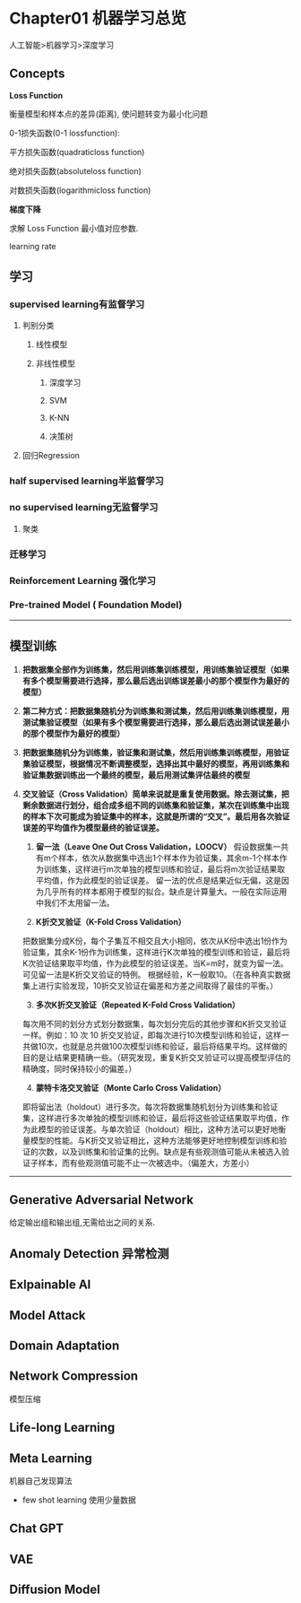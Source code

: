 # Chapter01 机器学习总览

人工智能>机器学习>深度学习



## Concepts

**Loss Function**

衡量模型和样本点的差异(距离), 使问题转变为最小化问题

0-1损失函数(0-1 lossfunction):

平方损失函数(quadraticloss function)

绝对损失函数(absoluteloss function)

对数损失函数(logarithmicloss function)

**梯度下降**

求解 Loss Function 最小值对应参数.

learning rate





## 学习

### supervised learning有监督学习

1. 判别分类
   
   1. 线性模型
   
   2. 非线性模型
      
      1. 深度学习
      
      2. SVM
      
      3. K-NN
      
      4. 决策树

2. 回归Regression

### half supervised learning半监督学习

### no supervised learning无监督学习

1. 聚类

### 迁移学习



### Reinforcement Learning 强化学习



### Pre-trained Model ( Foundation Model)





---



## 模型训练

1. **把数据集全部作为训练集，然后用训练集训练模型，用训练集验证模型（如果有多个模型需要进行选择，那么最后选出训练误差最小的那个模型作为最好的模型）**

2. **第二种方式：把数据集随机分为训练集和测试集，然后用训练集训练模型，用测试集验证模型（如果有多个模型需要进行选择，那么最后选出测试误差最小的那个模型作为最好的模型）**

3. **把数据集随机分为训练集，验证集和测试集，然后用训练集训练模型，用验证集验证模型，根据情况不断调整模型，选择出其中最好的模型，再用训练集和验证集数据训练出一个最终的模型，最后用测试集评估最终的模型**

4. **交叉验证（Cross Validation）简单来说就是重复使用数据。除去测试集，把剩余数据进行划分，组合成多组不同的训练集和验证集，某次在训练集中出现的样本下次可能成为验证集中的样本，这就是所谓的“交叉”。最后用各次验证误差的平均值作为模型最终的验证误差。**
   
   1. **留一法（Leave One Out Cross Validation，LOOCV）**
      假设数据集一共有m个样本，依次从数据集中选出1个样本作为验证集，其余m-1个样本作为训练集，这样进行m次单独的模型训练和验证，最后将m次验证结果取平均值，作为此模型的验证误差。
      留一法的优点是结果近似无偏，这是因为几乎所有的样本都用于模型的拟合。缺点是计算量大。一般在实际运用中我们不太用留一法。
   
   2. **K折交叉验证（K-Fold Cross Validation）**
   
   把数据集分成K份，每个子集互不相交且大小相同，依次从K份中选出1份作为验证集，其余K-1份作为训练集，这样进行K次单独的模型训练和验证，最后将K次验证结果取平均值，作为此模型的验证误差。当K=m时，就变为留一法。可见留一法是K折交叉验证的特例。
   根据经验，K一般取10。（在各种真实数据集上进行实验发现，10折交叉验证在偏差和方差之间取得了最佳的平衡。）
   
   3. **多次K折交叉验证（Repeated K-Fold Cross Validation）**
   
   每次用不同的划分方式划分数据集，每次划分完后的其他步骤和K折交叉验证一样。例如：10 次 10 折交叉验证，即每次进行10次模型训练和验证，这样一共做10次，也就是总共做100次模型训练和验证，最后将结果平均。这样做的目的是让结果更精确一些。（研究发现，重复K折交叉验证可以提高模型评估的精确度，同时保持较小的偏差。）
   
   4. **蒙特卡洛交叉验证（Monte Carlo Cross Validation）**
   
   即将留出法（holdout）进行多次。每次将数据集随机划分为训练集和验证集，这样进行多次单独的模型训练和验证，最后将这些验证结果取平均值，作为此模型的验证误差。与单次验证（holdout）相比，这种方法可以更好地衡量模型的性能。与K折交叉验证相比，这种方法能够更好地控制模型训练和验证的次数，以及训练集和验证集的比例。缺点是有些观测值可能从未被选入验证子样本，而有些观测值可能不止一次被选中。（偏差大，方差小）
   
   

---











## Generative Adversarial Network

给定输出组和输出组,无需给出之间的关系.



## Anomaly Detection 异常检测



## Exlpainable AI



## Model Attack



## Domain Adaptation



## Network Compression

模型压缩

## Life-long Learning



## Meta Learning

机器自己发现算法

- few shot learning 使用少量数据
  
  
  
  

## Chat GPT

## VAE



## Diffusion Model
